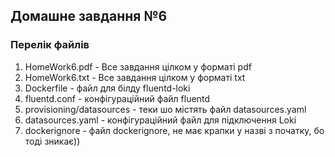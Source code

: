 ## Домашне завдання №6

### Перелік файлів

1. HomeWork6.pdf - Все завдання цілком у форматі pdf
2. HomeWork6.txt - Все завдання цілком у форматі txt
3. Dockerfile - файл для білду fluentd-loki
4. fluentd.conf - конфігураційний файл fluentd
5. provisioning/datasources - теки шо містять файл datasources.yaml
6. datasources.yaml - конфігураційний файл для підключення Loki
7. dockerignore - файл dockerignore, не має крапки у назві з початку, бо тоді зникає))
